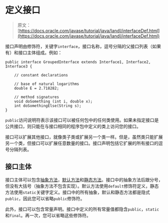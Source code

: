 # 定义接口

> 原文： [https://docs.oracle.com/javase/tutorial/java/IandI/interfaceDef.html](https://docs.oracle.com/javase/tutorial/java/IandI/interfaceDef.html)

接口声明由修饰符，关键字`interface`，接口名称，逗号分隔的父接口列表（如果有）和接口主体组成。例如：

```
public interface GroupedInterface extends Interface1, Interface2, Interface3 {

    // constant declarations

    // base of natural logarithms
    double E = 2.718282;

    // method signatures
    void doSomething (int i, double x);
    int doSomethingElse(String s);
}

```

`public`访问说明符表示该接口可以被任何包中的任何类使用。如果未指定接口是公共接口，则只能在与接口相同的程序包中定义的类上访问您的接口。

接口可以扩展其他接口，就像类子类或扩展另一个类一样。但是，虽然类只能扩展另一个类，但接口可以扩展任意数量的接口。接口声明包括它扩展的所有接口的逗号分隔列表。

## 接口主体

接口主体可以包含[抽象方法](../../java/IandI/abstract.html)，[默认方法](../../java/IandI/defaultmethods.html)和[静态方法](../../java/IandI/defaultmethods.html#static)。接口中的抽象方法后跟分号，但没有大括号（抽象方法不包含实现）。默认方法使用`default`修饰符定义，静态方法使用`static`关键字定义。接口中的所有抽象，默认和静态方法都是隐式`public`，因此您可以省略`public`修饰符。

此外，接口可以包含常量声明。接口中定义的所有常量值都隐含`public`，`static`和`final`。再一次，您可以省略这些修饰符。